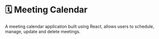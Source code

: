 # 🗓️ Meeting Calendar
A meeting calendar application built using React, allows users to  schedule, manage, update and delete meetings. 
